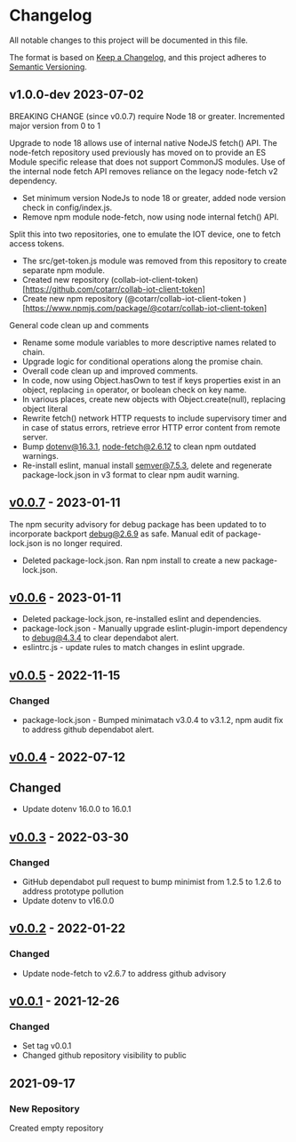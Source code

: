 # Changelog

All notable changes to this project will be documented in this file.

The format is based on [Keep a Changelog](https://keepachangelog.com/en/1.0.0/),
and this project adheres to
[Semantic Versioning](https://semver.org/spec/v2.0.0.html).

## v1.0.0-dev 2023-07-02

BREAKING CHANGE (since v0.0.7) require Node 18 or greater. Incremented major version from 0 to 1

Upgrade to node 18 allows use of internal native NodeJS fetch() API. 
The node-fetch repository used previously has moved on to provide an ES Module 
specific release that does not support CommonJS modules.
Use of the internal node fetch API removes reliance on the legacy node-fetch v2 dependency.

- Set minimum version NodeJs to node 18 or greater, added node version check in config/index.js.
- Remove npm module node-fetch, now using node internal fetch() API.

Split this into two repositories, one to emulate the IOT device, one to fetch access tokens.

- The src/get-token.js module was removed from this repository to create separate npm module.
- Created new repository (collab-iot-client-token)[https://github.com/cotarr/collab-iot-client-token]
- Create new npm repository (@cotarr/collab-iot-client-token )[https://www.npmjs.com/package/@cotarr/collab-iot-client-token]

General code clean up and comments

- Rename some module variables to more descriptive names related to chain.
- Upgrade logic for conditional operations along the promise chain.
- Overall code clean up and improved comments.
- In code, now using Object.hasOwn to test if keys properties exist in an object, replacing `in` operator, or boolean check on key name.
- In various places, create new objects with Object.create(null), replacing object literal
- Rewrite fetch() network HTTP requests to include supervisory timer and in case of status errors, retrieve error HTTP error content from remote server.
- Bump dotenv@16.3.1, node-fetch@2.6.12 to clean npm outdated warnings.
- Re-install eslint, manual install semver@7.5.3, delete and regenerate package-lock.json in v3 format to clear npm audit warning.

## [v0.0.7](https://github.com/cotarr/collab-iot-device/releases/tag/v0.0.7) - 2023-01-11

The npm security advisory for debug package has been updated to 
to incorporate backport debug@2.6.9 as safe. Manual edit of package-lock.json is 
no longer required.

- Deleted package-lock.json. Ran npm install to create a new package-lock.json.

## [v0.0.6](https://github.com/cotarr/collab-iot-device/releases/tag/v0.0.6) - 2023-01-11

- Deleted package-lock.json, re-installed eslint and dependencies.
- package-lock.json - Manually upgrade eslint-plugin-import dependency to debug@4.3.4 to clear dependabot alert.
- eslintrc.js - update rules to match changes in eslint upgrade.

## [v0.0.5](https://github.com/cotarr/collab-iot-device/releases/tag/v0.0.5) - 2022-11-15

### Changed

- package-lock.json - Bumped minimatach v3.0.4 to v3.1.2, npm audit fix to address github dependabot alert.

## [v0.0.4](https://github.com/cotarr/collab-iot-device/releases/tag/v0.0.4) - 2022-07-12

## Changed

- Update dotenv 16.0.0 to 16.0.1

## [v0.0.3](https://github.com/cotarr/collab-iot-device/releases/tag/v0.0.3) - 2022-03-30

### Changed

- GitHub dependabot pull request to bump minimist from 1.2.5 to 1.2.6 to address prototype pollution
- Update dotenv to v16.0.0

## [v0.0.2](https://github.com/cotarr/collab-iot-device/releases/tag/v0.0.2) - 2022-01-22

### Changed

- Update node-fetch to v2.6.7 to address github advisory

## [v0.0.1](https://github.com/cotarr/collab-iot-device/releases/tag/v0.0.1) - 2021-12-26

### Changed

- Set tag v0.0.1
- Changed github repository visibility to public

## 2021-09-17

### New Repository

Created empty repository
